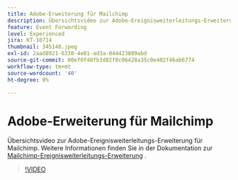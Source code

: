 ```yaml
---
title: Adobe-Erweiterung für Mailchimp
description: Übersichtsvideo zur Adobe-Ereignisweiterleitungs-Erweiterung für Mailchimp.
feature: Event Forwarding
level: Experienced
jira: KT-10714
thumbnail: 345140.jpeg
exl-id: 2aad8921-6330-4e81-ad3a-044423889abd
source-git-commit: 00ef0f40fb3d82f0c06428a35c0e402f46ab6774
workflow-type: tm+mt
source-wordcount: '40'
ht-degree: 0%

---
```


# Adobe-Erweiterung für Mailchimp

Übersichtsvideo zur Adobe-Ereignisweiterleitungs-Erweiterung für Mailchimp. Weitere Informationen finden Sie in der Dokumentation zur [Mailchimp-Ereignisweiterleitungs-Erweiterung](https://experienceleague.adobe.com/docs/experience-platform/tags/extensions/adobe/mailchimp-edge/overview.html) .

>[!VIDEO](https://video.tv.adobe.com/v/345140/?learn=on)
